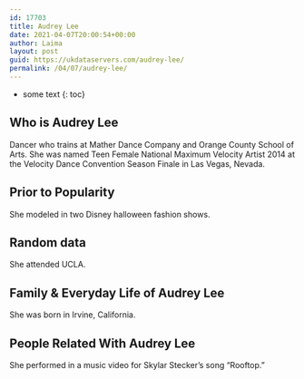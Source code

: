 ```yaml
---
id: 17703
title: Audrey Lee
date: 2021-04-07T20:00:54+00:00
author: Laima
layout: post
guid: https://ukdataservers.com/audrey-lee/
permalink: /04/07/audrey-lee/
---
```


* some text
{: toc}


## Who is Audrey Lee
                  
                  
                  
Dancer who trains at Mather Dance Company and Orange County School of Arts. She was named Teen Female National Maximum Velocity Artist 2014 at the Velocity Dance Convention Season Finale in Las Vegas, Nevada.
                  
              
            
              
            
                
                
                
## Prior to Popularity
                  
                  
                  
She modeled in two Disney halloween fashion shows.
                  
              
            
              
            
                
                
                
## Random data
                  
                  
                  
She attended UCLA. 
                  
              
            
              
            
                
                
                
## Family & Everyday Life of Audrey Lee
                  
                  
                  
She was born in Irvine, California.
                  
              
            
              
            
                
                
                
## People Related With Audrey Lee
                  
                  
                  
She performed in a music video for Skylar Stecker&#8217;s song &#8220;Rooftop.&#8221;
                  
              
            
              
            
                
              
            
              
              
            
            
              
            
          
          
          
